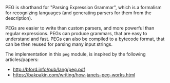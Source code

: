 PEG is shorthand for "Parsing Expression Grammar", which is a formalism for recognizing
languages (and generating parsers for them from the description).

PEGs are easier to write than custom parsers, and more powerful than regular expressions.
PEGs can produce grammars, that are easy to understand and fast.
PEGs can also be compiled to a bytecode format, that can be then reused for parsing
many input strings.

The implementation in this `peg` module, is inspired by the following articles/papers:
- http://bford.info/pub/lang/peg.pdf
- https://bakpakin.com/writing/how-janets-peg-works.html
